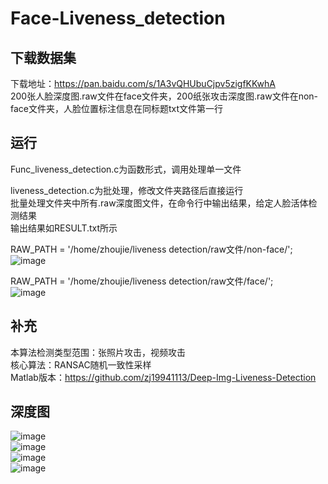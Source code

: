 # Face-Liveness_detection

## 下载数据集
 
下载地址：https://pan.baidu.com/s/1A3vQHUbuCjpv5zigfKKwhA  
200张人脸深度图.raw文件在face文件夹，200纸张攻击深度图.raw文件在non-face文件夹，人脸位置标注信息在同标题txt文件第一行

## 运行

Func_liveness_detection.c为函数形式，调用处理单一文件  

liveness_detection.c为批处理，修改文件夹路径后直接运行  
批量处理文件夹中所有.raw深度图文件，在命令行中输出结果，给定人脸活体检测结果  
输出结果如RESULT.txt所示  

RAW_PATH = '/home/zhoujie/liveness detection/raw文件/non-face/';  
![image](https://github.com/zj19941113/Face-Liveness_detection/blob/master/images/2018-10-19%2011-55-09%E5%B1%8F%E5%B9%95%E6%88%AA%E5%9B%BE.png) 

RAW_PATH = '/home/zhoujie/liveness detection/raw文件/face/';  
![image](https://github.com/zj19941113/Face-Liveness_detection/blob/master/images/2018-10-19%2011-58-47%E5%B1%8F%E5%B9%95%E6%88%AA%E5%9B%BE.png) 

## 补充

本算法检测类型范围：张照片攻击，视频攻击  
核心算法：RANSAC随机一致性采样  
Matlab版本：https://github.com/zj19941113/Deep-Img-Liveness-Detection  

## 深度图

![image](https://github.com/zj19941113/Deep-Img-Liveness-Detection/blob/master/Image/%E4%BA%BA%E8%84%B8%E6%B7%B1%E5%BA%A6%E5%9B%BE.jpg)  
![image](https://github.com/zj19941113/Deep-Img-Liveness-Detection/blob/master/Image/%E4%BA%BA%E8%84%B8%E6%B7%B1%E5%BA%A6%E5%9B%BE_%E4%BA%BA%E8%84%B8%E6%A0%87%E6%B3%A8%E9%83%A8%E5%88%86.jpg)  
![image](https://github.com/zj19941113/Deep-Img-Liveness-Detection/blob/master/Image/%E7%BA%B8%E5%BC%A0%E6%94%BB%E5%87%BB%E6%B7%B1%E5%BA%A6%E5%9B%BE.jpg)  
![image](https://github.com/zj19941113/Deep-Img-Liveness-Detection/blob/master/Image/%E7%BA%B8%E5%BC%A0%E6%94%BB%E5%87%BB%E6%B7%B1%E5%BA%A6%E5%9B%BE_%E4%BA%BA%E8%84%B8%E6%A0%87%E6%B3%A8%E9%83%A8%E5%88%86.jpg)  

